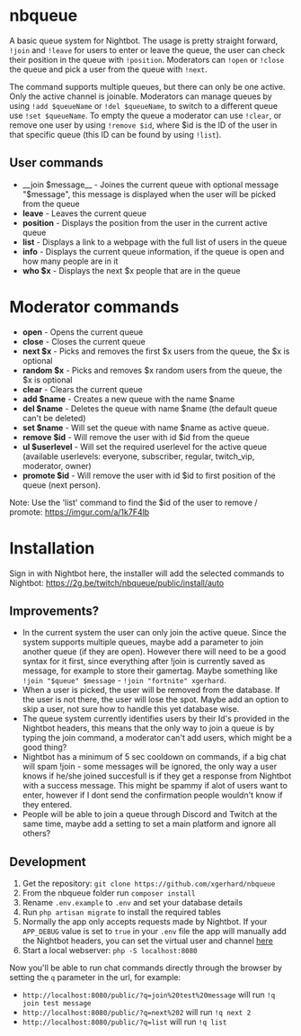 # nbqueue

A basic queue system for Nightbot. The usage is pretty straight forward, `!join` and `!leave` for users to enter or leave the queue, the user can check their position in the queue with `!position`. Moderators can `!open` or `!close` the queue and pick a user from the queue with `!next`.

The command supports multiple queues, but there can only be one active. Only the active channel is joinable. Moderators can manage queues by using `!add $queueName` or `!del $queueName`, to switch to a different queue use `!set $queueName`. To empty the queue a moderator can use `!clear`, or remove one user by using `!remove $id`, where $id is the ID of the user in that specific queue (this ID can be found by using `!list`).

## User commands
* __join $message__ - Joines the current queue with optional message "$message", this message is displayed when the user will be picked from the queue
* __leave__ - Leaves the current queue
* __position__ - Displays the position from the user in the current active queue
* __list__ - Displays a link to a webpage with the full list of users in the queue
* __info__ - Displays the current queue information, if the queue is open and how many people are in it
* __who $x__ - Displays the next $x people that are in the queue

# Moderator commands
* __open__ - Opens the current queue
* __close__ - Closes the current queue
* __next $x__ - Picks and removes the first $x users from the queue, the $x is optional
* __random $x__ - Picks and removes $x random users from the queue, the $x is optional
* __clear__ - Clears the current queue
* __add $name__ - Creates a new queue with the name $name
* __del $name__ - Deletes the queue with name $name (the default queue can't be deleted)
* __set $name__ - Will set the queue with name $name as active queue.
* __remove $id__ - Will remove the user with id $id from the queue
* __ul $userlevel__ - Will set the required userlevel for the active queue (available userlevels: everyone, subscriber, regular, twitch_vip, moderator, owner)
* __promote $id__ - Will remove the user with id $id to first position of the queue (next person).

Note: Use the 'list' command to find the $id of the user to remove / promote: https://imgur.com/a/1k7F4lb

# Installation
Sign in with Nightbot here, the installer will add the selected commands to Nightbot: https://2g.be/twitch/nbqueue/public/install/auto

## Improvements?
* In the current system the user can only join the active queue. Since the system supports multiple queues, maybe add a parameter to join another queue (if they are open). However there will need to be a good syntax for it first, since everything after !join is currently saved as message, for example to store their gamertag. Maybe something like `!join "$queue" $message` - `!join "fortnite" xgerhard`.
* When a user is picked, the user will be removed from the database. If the user is not there, the user will lose the spot. Maybe add an option to skip a user, not sure how to handle this yet database wise.
* The queue system currently identifies users by their Id's provided in the Nightbot headers, this means that the only way to join a queue is by typing the join command, a moderator can't add users, which might be a good thing?
* Nightbot has a minimum of 5 sec cooldown on commands, if a big chat will spam !join - some messages will be ignored, the only way a user knows if he/she joined succesfull is if they get a response from Nightbot with a success message. This might be spammy if alot of users want to enter, however if I dont send the confirmation people wouldn't know if they entered.
* People will be able to join a queue through Discord and Twitch at the same time, maybe add a setting to set a main platform and ignore all others? 


## Development
1. Get the repository: `git clone https://github.com/xgerhard/nbqueue`
2. From the nbqueue folder run `composer install`
3. Rename `.env.example` to `.env` and set your database details
4. Run `php artisan migrate` to install the required tables
5. Normally the app only accepts requests made by Nightbot. If your `APP_DEBUG` value is set to `true` in your `.env` file the app will manually add the Nightbot headers, you can set the virtual user and channel [here](app/Http/Controllers/CommandController.php)
6. Start a local webserver: `php -S localhost:8080`

Now you'll be able to run chat commands directly through the browser by setting the `q` parameter in the url, for example:
- `http://localhost:8080/public/?q=join%20test%20message` will run `!q join test message`
- `http://localhost:8080/public/?q=next%202` will run `!q next 2`
- `http://localhost:8080/public/?q=list` will run `!q list`
